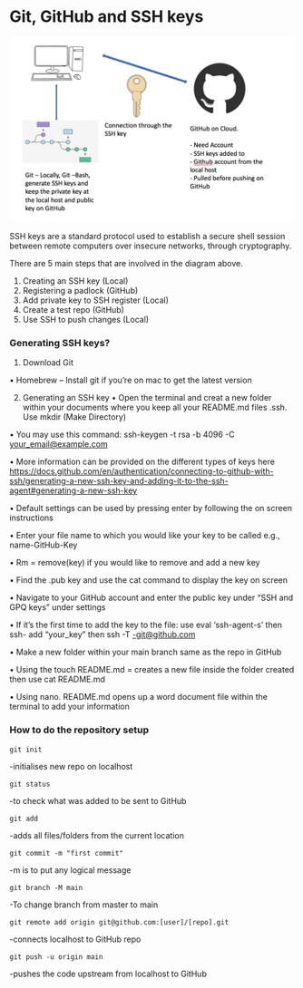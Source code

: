 <h1>Git, GitHub and SSH keys</h1>

![Alt text](Git_Github_diagram.png "Image alt text")

SSH keys are a standard protocol used to establish a secure shell session between remote computers over insecure networks, through cryptography. 

There are 5 main steps that are involved in the diagram above. 
1.	Creating an SSH key (Local)
2.	Registering a padlock (GitHub)
3.	Add private key to SSH register (Local)
4.	Create a test repo (GitHub)
5.	Use SSH to push changes (Local)

<h3>Generating SSH keys?</h3>

1.	Download Git

•	Homebrew – Install git if you’re on mac to get the latest version

2.	Generating an SSH key
•	Open the terminal and creat a new folder within your documents where you keep all your README.md files .ssh. Use mkdir (Make Directory)

•	You may use this command: ssh-keygen -t rsa -b 4096 -C your_email@example.com

•	More information can be provided on the different types of keys here https://docs.github.com/en/authentication/connecting-to-github-with-ssh/generating-a-new-ssh-key-and-adding-it-to-the-ssh-agent#generating-a-new-ssh-key

•	Default settings can be used by pressing enter by following the on screen instructions

•	Enter your file name to which you would like your key to be called e.g., name-GitHub-Key

•	Rm = remove(key) if you would like to remove and add a new key

•	Find the .pub key and use the cat command to display the key on screen

•	Navigate to your GitHub account and enter the public key under “SSH and GPQ keys” under settings

•	If it’s the first time to add the key to the file: use eval ‘ssh-agent-s’ then ssh- add “your_key” then ssh -T -git@github.com

•	Make a new folder within your main branch same as the repo in GitHub

•	Using the touch README.md = creates a new file inside the folder created then use cat README.md

•	Using nano. README.md opens up a word document file within the terminal to add your information 

<h3>How to do the repository setup</h3>

	git init 
-initialises new repo on localhost
	
	git status 
-to check what was added to be sent to GitHub

	git add 
-adds all files/folders from the current location

	git commit -m "first commit" 
-m is to put any logical message

	git branch -M main 
-To change branch from master to main

	git remote add origin git@github.com:[user]/[repo].git 
-connects localhost to GitHub repo

	git push -u origin main 
-pushes the code upstream from localhost to GitHub


